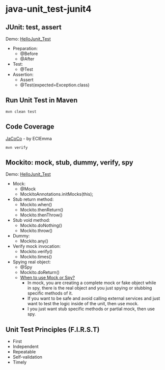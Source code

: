 # java-unit_test-junit4


## JUnit: test, assert 
Demo: [HelloJunit_Test](/src/test/java/k0/junit4/HelloJunit_Test.java)
- Preparation:
    - @Before
    - @After
- Test:
    - @Test
- Assertion:
    - Assert
    - @Test(expected=Exception.class)


## Run Unit Test in Maven
```mvn clean test```

## Code Coverage
[JaCoCo](https://www.eclemma.org/jacoco/) - by EClEmma 

```mvn verify```

##  Mockito: mock, stub, dummy, verify, spy 
Demo: [HelloJunit_Test](/src/test/java/k0/junit4/mockito/OrderBizHelper_PostgreSQLUtil_Test.java)
- Mock:
    - @Mock
    - MockitoAnnotations.initMocks(this);
- Stub return method:
    - Mockito.when()
    - Mockito.thenReturn()
    - Mockito.thenThrow()
- Stub void method:    
    - Mockito.doNothing()
    - Mockito.throw()
- Dummy:
    - Mockito.any()
- Verify mock invocation:
    - Mockito.verify()
    - Mockito.times()
- Spying real object:
    - @Spy
    - Mockito.doReturn()
    - [When to use Mock or Spy?](https://javapointers.com/tutorial/difference-between-spy-and-mock-in-mockito/)
        - In mock, you are creating a complete mock or fake object while in spy, there is the real object and you just spying or stubbing specific methods of it.
        - If you want to be safe and avoid calling external services and just want to test the logic inside of the unit, then use mock. 
        - I you just want stub specific methods or partial mock, then use spy.
        
         

## Unit Test Principles (F.I.R.S.T)
- First
- Independent
- Repeatable
- Self-validation
- Timely